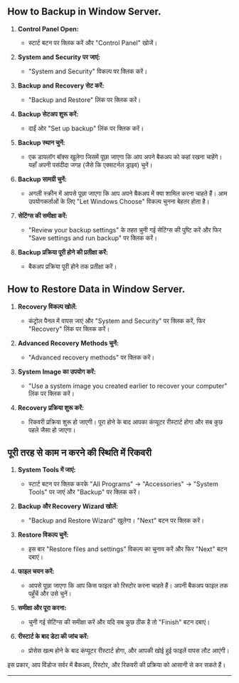 
## How to Backup in Window Server.

1. **Control Panel Open:**
   - स्टार्ट बटन पर क्लिक करें और "Control Panel" खोजें।
   
2. **System and Security पर जाएं:**
   - "System and Security" विकल्प पर क्लिक करें।

3. **Backup and Recovery सेट करें:**
   - "Backup and Restore" लिंक पर क्लिक करें।

4. **Backup सेटअप शुरू करें:**
   - दाईं ओर "Set up backup" लिंक पर क्लिक करें। 

5. **Backup स्थान चुनें:**
   - एक डायलॉग बॉक्स खुलेगा जिसमें पूछा जाएगा कि आप अपने बैकअप को कहां रखना चाहेंगे। यहाँ अपनी पसंदीदा जगह (जैसे कि एक्सटर्नल ड्राइव) चुनें।

6. **Backup सामग्री चुनें:**
   - अगली स्क्रीन में आपसे पूछा जाएगा कि आप अपने बैकअप में क्या शामिल करना चाहते हैं। आम उपयोगकर्ताओं के लिए "Let Windows Choose" विकल्प चुनना बेहतर होता है।

7. **सेटिंग्स की समीक्षा करें:**
   - "Review your backup settings" के तहत चुनी गई सेटिंग्स की पुष्टि करें और फिर "Save settings and run backup" पर क्लिक करें।

8. **Backup प्रक्रिया पूरी होने की प्रतीक्षा करें:**
   - बैकअप प्रक्रिया पूरी होने तक प्रतीक्षा करें। 

## How to Restore Data in Window Server.

1. **Recovery विकल्प खोलें:**
   - कंट्रोल पैनल में वापस जाएं और "System and Security" पर क्लिक करें, फिर "Recovery" लिंक पर क्लिक करें।

2. **Advanced Recovery Methods चुनें:**
   - "Advanced recovery methods" पर क्लिक करें।

3. **System Image का उपयोग करें:**
   - "Use a system image you created earlier to recover your computer" लिंक पर क्लिक करें। 

4. **Recovery प्रक्रिया शुरू करें:**
   - रिकवरी प्रक्रिया शुरू हो जाएगी। पूरा होने के बाद आपका कंप्यूटर रीस्टार्ट होगा और सब कुछ पहले जैसा हो जाएगा।

## पूरी तरह से काम न करने की स्थिति में रिकवरी

1. **System Tools में जाएं:**
   - स्टार्ट बटन पर क्लिक करके "All Programs" -> "Accessories" -> "System Tools" पर जाएं और "Backup" पर क्लिक करें।

2. **Backup और Recovery Wizard खोलें:**
   - "Backup and Restore Wizard" खुलेगा। "Next" बटन पर क्लिक करें।

3. **Restore विकल्प चुनें:**
   - इस बार "Restore files and settings" विकल्प का चुनाव करें और फिर "Next" बटन दबाएं।

4. **फाइल चयन करें:**
   - आपसे पूछा जाएगा कि आप किस फाइल को रिस्टोर करना चाहते हैं। अपनी बैकअप फाइल तक पहुँचें और उसे चुनें।

5. **समीक्षा और पूरा करना:**
   - चुनी गई सेटिंग्स की समीक्षा करें और यदि सब कुछ ठीक है तो "Finish" बटन दबाएं। 

6. **रीस्टार्ट के बाद डेटा की जांच करें:**
   - प्रोसेस खत्म होने के बाद कंप्यूटर रीस्टार्ट होगा, और आपकी खोई हुई फाइलें वापस लौट आएंगी।

इस प्रकार, आप विंडोज सर्वर में बैकअप, रिस्टोर, और रिकवरी की प्रक्रिया को आसानी से कर सकते हैं।

---
